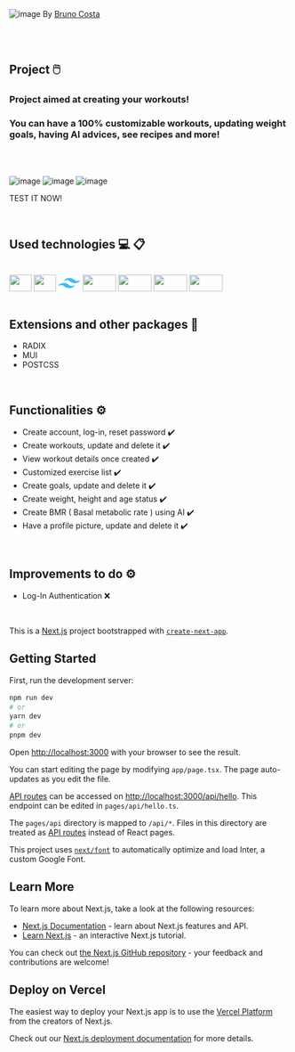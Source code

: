 </br>
</br>

![image](https://github.com/bpcosta2003/exercise-track-app/assets/69023428/43475a74-486c-4045-8b49-b30471044fd4)
By [Bruno Costa](https://www.linkedin.com/in/bruno-costa-3238161b5/)

</br>
</br>

## Project 🖱️

<h3>Project aimed at creating your workouts!</h3>
<h3>You can have a 100% customizable workouts, updating weight goals, having AI advices, see recipes and more!</h3>

</br>
</br>

![image](https://github.com/bpcosta2003/exercise-track-app/assets/69023428/d723ab38-41cd-498a-a4ab-016db2d2e9a1)
![image](https://github.com/bpcosta2003/exercise-track-app/assets/69023428/1427d35d-20a9-4f53-bde5-59ce02f80069)
![image](https://github.com/bpcosta2003/exercise-track-app/assets/69023428/52263ede-36ff-4779-980f-401b8e88f116)

TEST IT NOW!

</br>

## Used technologies 💻 📋
<div style="display: inline_block"><br>
 <img align="center" height="30" width="40" src="https://cdn.jsdelivr.net/gh/devicons/devicon/icons/react/react-original.svg" />
 <img align="center" height="30" width="40" src="https://cdn.jsdelivr.net/gh/devicons/devicon/icons/typescript/typescript-original.svg" />
 <img align="center" height="30" width="40" src="https://raw.githubusercontent.com/devicons/devicon/master/icons/tailwindcss/tailwindcss-plain.svg">
 <img align="center" height="30" width="60" src="https://github.com/bpcosta2003/exercise-track-app/assets/69023428/f814076d-dcc9-4359-ac68-8afd417b3d90" />
 <img align="center" height="30" width="60" src="https://github.com/bpcosta2003/exercise-track-app/assets/69023428/e13e0aa9-f23f-44b3-922a-5e420f065752" />
 <img align="center" height="30" width="60" src="https://github.com/bpcosta2003/exercise-track-app/assets/69023428/c6a53ebb-a5a6-42cb-93d9-bc8c0b622443" /> 
 <img align="center" height="30" width="60" src="https://github.com/bpcosta2003/exercise-track-app/assets/69023428/baa27339-27cc-4f27-929f-d10251e24b80" />
</div>

</br>

## Extensions and other packages 🔧
- RADIX
- MUI
- POSTCSS

</br>

## Functionalities ⚙️
- Create account, log-in, reset password ✔️
- Create workouts, update and delete it ✔️
- View workout details once created ✔️
- Customized exercise list ✔️
- Create goals, update and delete it ✔️ 
- Create weight, height and age status ✔️
- Create BMR ( Basal metabolic rate ) using AI ✔️
- Have a profile picture, update and delete it ✔️

</br>

## Improvements to do ⚙️ 
- Log-In Authentication ❌

</br>

This is a [Next.js](https://nextjs.org/) project bootstrapped with [`create-next-app`](https://github.com/vercel/next.js/tree/canary/packages/create-next-app).

## Getting Started

First, run the development server:

```bash
npm run dev
# or
yarn dev
# or
pnpm dev
```

Open [http://localhost:3000](http://localhost:3000) with your browser to see the result.

You can start editing the page by modifying `app/page.tsx`. The page auto-updates as you edit the file.

[API routes](https://nextjs.org/docs/api-routes/introduction) can be accessed on [http://localhost:3000/api/hello](http://localhost:3000/api/hello). This endpoint can be edited in `pages/api/hello.ts`.

The `pages/api` directory is mapped to `/api/*`. Files in this directory are treated as [API routes](https://nextjs.org/docs/api-routes/introduction) instead of React pages.

This project uses [`next/font`](https://nextjs.org/docs/basic-features/font-optimization) to automatically optimize and load Inter, a custom Google Font.

## Learn More

To learn more about Next.js, take a look at the following resources:

- [Next.js Documentation](https://nextjs.org/docs) - learn about Next.js features and API.
- [Learn Next.js](https://nextjs.org/learn) - an interactive Next.js tutorial.

You can check out [the Next.js GitHub repository](https://github.com/vercel/next.js/) - your feedback and contributions are welcome!

## Deploy on Vercel

The easiest way to deploy your Next.js app is to use the [Vercel Platform](https://vercel.com/new?utm_medium=default-template&filter=next.js&utm_source=create-next-app&utm_campaign=create-next-app-readme) from the creators of Next.js.

Check out our [Next.js deployment documentation](https://nextjs.org/docs/deployment) for more details.
